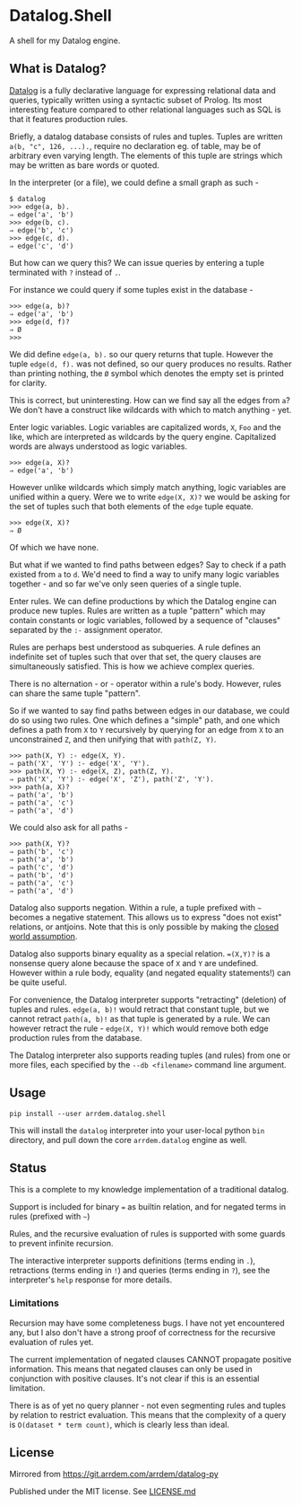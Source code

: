 # Datalog.Shell

A shell for my Datalog engine.

## What is Datalog?

[Datalog](https://en.wikipedia.org/wiki/Datalog) is a fully
declarative language for expressing relational data and queries,
typically written using a syntactic subset of Prolog. Its most
interesting feature compared to other relational languages such as SQL
is that it features production rules.

Briefly, a datalog database consists of rules and tuples. Tuples are
written `a(b, "c", 126, ...).`, require no declaration eg. of table,
may be of arbitrary even varying length. The elements of this tuple
are strings which may be written as bare words or quoted.

In the interpreter (or a file), we could define a small graph as such -

```
$ datalog
>>> edge(a, b).
⇒ edge('a', 'b')
>>> edge(b, c).
⇒ edge('b', 'c')
>>> edge(c, d).
⇒ edge('c', 'd')
```

But how can we query this? We can issue queries by entering a tuple
terminated with `?` instead of `.`.

For instance we could query if some tuples exist in the database -

```
>>> edge(a, b)?
⇒ edge('a', 'b')
>>> edge(d, f)?
⇒ Ø
>>> 
```

We did define `edge(a, b).` so our query returns that tuple. However
the tuple `edge(d, f).` was not defined, so our query produces no
results. Rather than printing nothing, the `Ø` symbol which denotes
the empty set is printed for clarity.

This is correct, but uninteresting. How can we find say all the edges
from `a`? We don't have a construct like wildcards with which to match
anything - yet.

Enter logic variables. Logic variables are capitalized words, `X`,
`Foo` and the like, which are interpreted as wildcards by the query
engine. Capitalized words are always understood as logic variables.

```
>>> edge(a, X)?
⇒ edge('a', 'b')
```

However unlike wildcards which simply match anything, logic variables
are unified within a query. Were we to write `edge(X, X)?` we would be
asking for the set of tuples such that both elements of the `edge`
tuple equate.

```
>>> edge(X, X)?
⇒ Ø
```

Of which we have none.

But what if we wanted to find paths between edges? Say to check if a
path existed from `a` to `d`. We'd need to find a way to unify many
logic variables together - and so far we've only seen queries of a
single tuple.

Enter rules. We can define productions by which the Datalog engine can
produce new tuples. Rules are written as a tuple "pattern" which may
contain constants or logic variables, followed by a sequence of
"clauses" separated by the `:-` assignment operator.

Rules are perhaps best understood as subqueries. A rule defines an
indefinite set of tuples such that over that set, the query clauses
are simultaneously satisfied. This is how we achieve complex queries.

There is no alternation - or - operator within a rule's body. However,
rules can share the same tuple "pattern".

So if we wanted to say find paths between edges in our database, we
could do so using two rules. One which defines a "simple" path, and
one which defines a path from `X` to `Y` recursively by querying for
an edge from `X` to an unconstrained `Z`, and then unifying that with
`path(Z, Y)`.

```
>>> path(X, Y) :- edge(X, Y).
⇒ path('X', 'Y') :- edge('X', 'Y').
>>> path(X, Y) :- edge(X, Z), path(Z, Y).
⇒ path('X', 'Y') :- edge('X', 'Z'), path('Z', 'Y').
>>> path(a, X)?
⇒ path('a', 'b')
⇒ path('a', 'c')
⇒ path('a', 'd')
```

We could also ask for all paths -

```
>>> path(X, Y)?
⇒ path('b', 'c')
⇒ path('a', 'b')
⇒ path('c', 'd')
⇒ path('b', 'd')
⇒ path('a', 'c')
⇒ path('a', 'd')
```

Datalog also supports negation. Within a rule, a tuple prefixed with
`~` becomes a negative statement. This allows us to express "does not
exist" relations, or antjoins. Note that this is only possible by
making the [closed world assumption](https://en.wikipedia.org/wiki/Closed-world_assumption).

Datalog also supports binary equality as a special relation. `=(X,Y)?`
is a nonsense query alone because the space of `X` and `Y` are
undefined. However within a rule body, equality (and negated
equality statements!) can be quite useful.

For convenience, the Datalog interpreter supports "retracting"
(deletion) of tuples and rules. `edge(a, b)!` would retract that
constant tuple, but we cannot retract `path(a, b)!` as that tuple is
generated by a rule. We can however retract the rule - `edge(X, Y)!`
which would remove both edge production rules from the database.

The Datalog interpreter also supports reading tuples (and rules) from
one or more files, each specified by the `--db <filename>` command
line argument.

## Usage

`pip install --user arrdem.datalog.shell`

This will install the `datalog` interpreter into your user-local
python `bin` directory, and pull down the core `arrdem.datalog` engine
as well.

## Status

This is a complete to my knowledge implementation of a traditional datalog.

Support is included for binary `=` as builtin relation, and for negated terms in
rules (prefixed with `~`)

Rules, and the recursive evaluation of rules is supported with some guards to
prevent infinite recursion.

The interactive interpreter supports definitions (terms ending in `.`),
retractions (terms ending in `!`) and queries (terms ending in `?`), see the
interpreter's `help` response for more details.

### Limitations

Recursion may have some completeness bugs. I have not yet encountered any, but I
also don't have a strong proof of correctness for the recursive evaluation of
rules yet.

The current implementation of negated clauses CANNOT propagate positive
information. This means that negated clauses can only be used in conjunction
with positive clauses. It's not clear if this is an essential limitation.

There is as of yet no query planner - not even segmenting rules and tuples by
relation to restrict evaluation. This means that the complexity of a query is
`O(dataset * term count)`, which is clearly less than ideal.

## License

Mirrored from https://git.arrdem.com/arrdem/datalog-py

Published under the MIT license. See [LICENSE.md](LICENSE.md)
